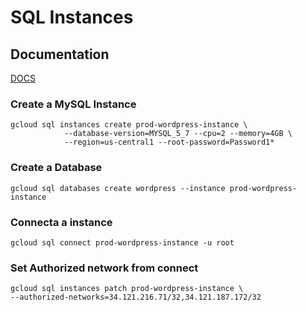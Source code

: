 # SQL Instances

## Documentation

[DOCS](https://cloud.google.com/sdk/gcloud/reference/sql/instances)

### Create a MySQL Instance

```
gcloud sql instances create prod-wordpress-instance \
            --database-version=MYSQL_5_7 --cpu=2 --memory=4GB \
            --region=us-central1 --root-password=Password1*
```

### Create a Database
```
gcloud sql databases create wordpress --instance prod-wordpress-instance
```

### Connecta a instance
```
gcloud sql connect prod-wordpress-instance -u root
```

### Set Authorized network from connect
```
gcloud sql instances patch prod-wordpress-instance \
--authorized-networks=34.121.216.71/32,34.121.187.172/32
```
